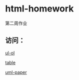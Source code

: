 # html-homework
第二周作业

## 访问：

[ul-ol](https://demos-ritter.github.io/html-homework/ul-ol/)

[table](https://demos-ritter.github.io/html-homework/table/)

[uml-paper](https://demos-ritter.github.io/html-homework/uml-paper/)